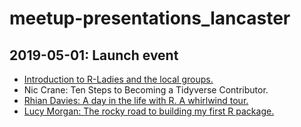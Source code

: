 # meetup-presentations_lancaster

## 2019-05-01: Launch event

* [Introduction to R-Ladies and the local groups.](https://rladies.github.io/meetup-presentations_lancaster/2019-05-01-launch/introducing-rladies-lancaster/introducing-rladies-lancaster.html#1)
* Nic Crane: Ten Steps to Becoming a Tidyverse Contributor.
* [Rhian Davies: A day in the life with R. A whirlwind tour.](https://rladies.github.io/meetup-presentations_lancaster/2019-05-01-launch/day-in-the-life/day-in-the-life.html#1)
* [Lucy Morgan: The rocky road to building my first R package.](https://rladies.github.io/meetup-presentations_lancaster/2019-05-01-launch/rocky-road-to-building-my-first-package/The-rocky-road-to-building-my-first-R.pdf)
